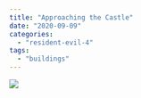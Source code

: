 ```yaml
---
title: "Approaching the Castle"
date: "2020-09-09"
categories: 
  - "resident-evil-4"
tags: 
  - "buildings"
---
```


[![](images/resident-evil-4_20200831072846-scaled.jpg)](https://davidpeach.me/wp-content/uploads/2020/09/resident-evil-4_20200831072846-scaled.jpg)
